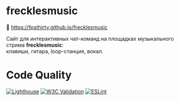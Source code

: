 # frecklesmusic

🎵 https://fpsthirty.github.io/frecklesmusic

Сайт для интерактивных чат-команд на площадках музыкального стрима **frecklesmusic**: <br>
клавиши, гитара, loop-станция, вокал.

# Code Quality

[![Lighthouse](https://img.shields.io/badge/dynamic/json?url=https://fpsthirty.github.io/frecklesmusic/latest-report.json&label=Lighthouse&query=$.categories.*.score&logo=google-chrome&color=blue)](https://fpsthirty.github.io/frecklesmusic)
[![W3C Validation](https://img.shields.io/w3c-validation/default?targetUrl=https%3A%2F%2Fexample.com)](https://validator.w3.org/)
[![ESLint](https://img.shields.io/badge/ESLint-passing-brightgreen)](https://eslint.org/)